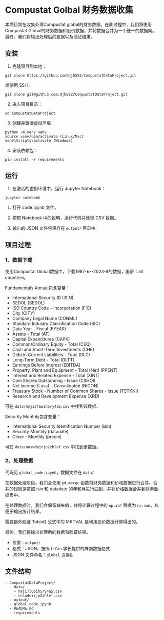 # Compustat Golbal 财务数据收集  

本项目旨在收集处理Compustat global的财务数据。在此过程中，我们将使用Compustat Global的财务数据和股价数据，并将数据合并为一个统一的数据集。最终，我们将输出处理后的数据以及验证结果。

## 安装

1. 克隆项目到本地：

```shell
git clone https://github.com/djh592/CompustatDataProject.git
```

或使用 SSH：

```shell
git clone git@github.com:djh592/CompustatDataProject.git
```

2. 进入项目目录：

```shell
cd CompustatDataProject
```

3. 创建并激活虚拟环境：

```shell
python -m venv venv
source venv/bin/activate (Linux/Mac)
venv\Scripts\activate (Windows)
```

4. 安装依赖包：

```shell
pip install -r requirements
```

## 运行

1. 在激活的虚拟环境中，运行 Jupyter Notebook：

```shell
jupyter notebook
```

1. 打开 code.ipynb 文件。

2. 按照 Notebook 中的说明，运行代码并处理 CSV 数据。

3. 输出的 JSON 文件将保存在 `output/` 目录中。

## 项目过程

### 1、数据下载  

使用Compustat Global数据库，下载1987-6--2023-8的数据，国家：all countries。  

Fundamentals Annual包含变量：  
- International Security ID (ISIN)
- SEDOL (SEDOL)
- ISO Country Code - Incorporation (FIC)
- City (CITY)
- Company Legal Name (CONML)
- Standard Industry Classification Code (SIC)
- Data Year - Fiscal (FYEAR)
- Assets - Total (AT)
- Capital Expenditures (CAPX)
- Common/Ordinary Equity - Total (CEQ)
- Cash and Short-Term Investments (CHE)
- Debt in Current Liabilities - Total (DLC)
- Long-Term Debt - Total (DLTT)
- Earnings Before Interest (EBITDA)
- Property, Plant and Equipment - Total (Net) (PPENT)
- Interest and Related Expense - Total (XINT)
- Com Shares Outstanding - Issue (CSHOI)
- Net Income (Loss) - Consolidated (NICON)
- Treasury Stock - Number of Common Shares - Issue (TSTKNI)
- Research and Development Expense (XRD)   

可在 `data/hmji7l6oih5ry4a5.csv` 中找到该数据。

Security Monthly包含变量：
- International Security Identification Number (isin)
- Security Monthly (datadate)
- Close - Monthly (prccm)

可在 `data/nnswdeirjo2zhlef.csv` 中找到该数据。



### 2、处理数据  

代码见 `global_code.ipynb`，数据文件在 `data/`

在数据处理阶段，我们会使用 `pd.merge` 函数将财务数据和价格数据进行合并。合并的规则是按照 isin 和 datadate 的年和月进行匹配，并将价格数据合并到财务数据表中。

在处理数据时，我们会保留缺失值，并将计算过程中的 `np.inf` 替换为 `np.nan`，以便于输出统计结果。

需要额外验证 TobinQ 公式中的 MKTVAL 是利用股价数据计算得出的。

最终，我们将输出处理后的数据和验证结果。
- 位置：`output/`
- 格式：JSON，按照 LiYan 学长提供的样例数据格式
- JSON 文件命名：`global_变量名`

## 文件结构

```plaintext
- CompustatDataProject/
  - data/
    - hmji7l6oih5ry4a5.csv
    - nnswdeirjo2zhlef.csv
  - output/
  - global_code.ipynb
  - README.md
  - requirements
```
